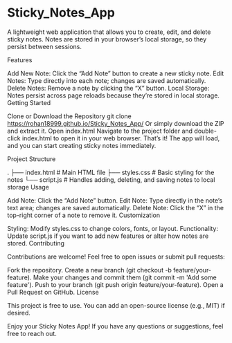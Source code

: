 
# Sticky_Notes_App

A lightweight web application that allows you to create, edit, and delete sticky notes. Notes are stored in your browser’s local storage, so they persist between sessions.

Features

Add New Note: Click the “Add Note” button to create a new sticky note.
Edit Notes: Type directly into each note; changes are saved automatically.
Delete Notes: Remove a note by clicking the “X” button.
Local Storage: Notes persist across page reloads because they’re stored in local storage.
Getting Started

Clone or Download the Repository
git clone https://rohan18999.github.io/Sticky_Notes_App/
Or simply download the ZIP and extract it.
Open index.html
Navigate to the project folder and double-click index.html to open it in your web browser.
That’s it! The app will load, and you can start creating sticky notes immediately.

Project Structure

.
├── index.html     # Main HTML file
├── styles.css     # Basic styling for the notes
└── script.js      # Handles adding, deleting, and saving notes to local storage
Usage

Add Note: Click the “Add Note” button.
Edit Note: Type directly in the note’s text area; changes are saved automatically.
Delete Note: Click the “X” in the top-right corner of a note to remove it.
Customization

Styling: Modify styles.css to change colors, fonts, or layout.
Functionality: Update script.js if you want to add new features or alter how notes are stored.
Contributing

Contributions are welcome! Feel free to open issues or submit pull requests:

Fork the repository.
Create a new branch (git checkout -b feature/your-feature).
Make your changes and commit them (git commit -m 'Add some feature').
Push to your branch (git push origin feature/your-feature).
Open a Pull Request on GitHub.
License

This project is free to use. You can add an open-source license (e.g., MIT) if desired.

Enjoy your Sticky Notes App! If you have any questions or suggestions, feel free to reach out.
